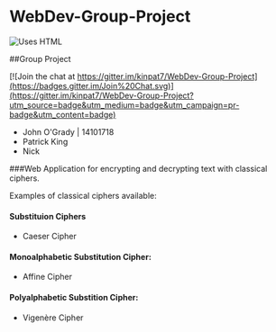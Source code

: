 # WebDev-Group-Project

![Uses HTML](http://forthebadge.com/images/badges/uses-html.svg)

##Group Project

[![Join the chat at https://gitter.im/kinpat7/WebDev-Group-Project](https://badges.gitter.im/Join%20Chat.svg)](https://gitter.im/kinpat7/WebDev-Group-Project?utm_source=badge&utm_medium=badge&utm_campaign=pr-badge&utm_content=badge)

- John O'Grady | 14101718
- Patrick King
- Nick

###Web Application for encrypting and decrypting text with classical ciphers.

Examples of classical ciphers available:

#### Substituion Ciphers
- Caeser Cipher

#### Monoalphabetic Substitution Cipher:
- Affine Cipher

#### Polyalphabetic Substition Cipher:
- Vigenère Cipher
